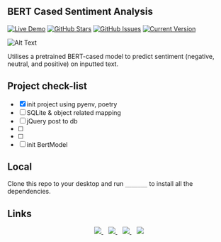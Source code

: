 ## BERT Cased Sentiment Analysis

[![Live Demo](https://img.shields.io/badge/demo-online-green.svg)](https://jordanhoare.com/stock-app) [![GitHub Stars](https://img.shields.io/github/stars/jordanhoare/sentiment-analysis.svg)](https://github.com/jordanhoare/sentiment-analysis/stargazers) [![GitHub Issues](https://img.shields.io/github/issues/jordanhoare/sentiment-analysis.svg)](https://github.com/jordanhoare/sentiment-analysis/issues) [![Current Version](https://img.shields.io/badge/version-0.0.2-green.svg)](https://github.com/jordanhoare/sentiment-analysis) 

![Alt Text](https://media.giphy.com/media/G676IQ2MTsKtMucYA0/giphy.gif)


Utilises a pretrained BERT-cased model to predict sentiment (negative, neutral, and positive) on inputted text. 

## Project check-list 
- [x] init project using pyenv, poetry
- [ ] SQLite & object related mapping
- [ ] jQuery post to db
- [ ] 
- [ ] 
- [ ] init BertModel

## Local
Clone this repo to your desktop and run `_______` to install all the dependencies.


## Links
<p align="center">
    <a href="https://www.linkedin.com/in/jordan-hoare/">
        <img src="https://img.shields.io/badge/LinkedIn-0077B5?style=for-the-badge&logo=linkedin&logoColor=white" />
    </a>&nbsp;&nbsp;
    <a href="https://www.kaggle.com/jordanhoare">
        <img src="https://img.shields.io/badge/Kaggle-20BEFF?style=for-the-badge&logo=Kaggle&logoColor=white" />
    </a>&nbsp;&nbsp;
    <a href="mailto:jordanhoare0@gmail.com">
        <img src="https://img.shields.io/badge/Gmail-D14836?style=for-the-badge&logo=gmail&logoColor=white" />
    </a>&nbsp;&nbsp;
    <a href="https://www.facebook.com/profile.php?id=100011746816986">
        <img
            src="https://img.shields.io/badge/facebook-%231877F2.svg?&style=for-the-badge&logo=facebook&logoColor=white" />
    </a>
</p>